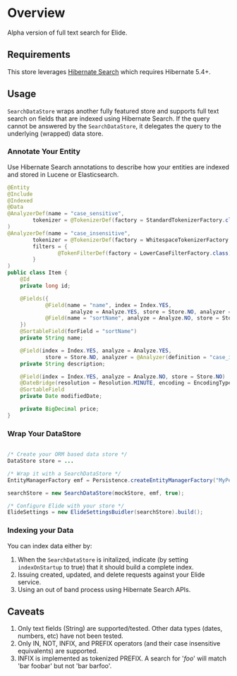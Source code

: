 # Overview

Alpha version of full text search for Elide.  

## Requirements

This store leverages [Hibernate Search](https://hibernate.org/search/) which requires Hibernate 5.4+.

## Usage

`SearchDataStore` wraps another fully featured store and supports full text search on fields that are indexed using Hibernate Search.
If the query cannot be answered by the `SearchDataStore`, it delegates the query to the underlying (wrapped) data store.

### Annotate Your Entity 

Use Hibernate Search annotations to describe how your entities are indexed and stored in Lucene or Elasticsearch.

```java
@Entity
@Include
@Indexed
@Data
@AnalyzerDef(name = "case_sensitive",
        tokenizer = @TokenizerDef(factory = StandardTokenizerFactory.class)
)
@AnalyzerDef(name = "case_insensitive",
        tokenizer = @TokenizerDef(factory = WhitespaceTokenizerFactory.class),
        filters = {
                @TokenFilterDef(factory = LowerCaseFilterFactory.class)
        }
)
public class Item {
    @Id
    private long id;

    @Fields({
            @Field(name = "name", index = Index.YES,
                    analyze = Analyze.YES, store = Store.NO, analyzer = @Analyzer(definition = "case_insensitive")),
            @Field(name = "sortName", analyze = Analyze.NO, store = Store.NO, index = Index.YES)
    })
    @SortableField(forField = "sortName")
    private String name;

    @Field(index = Index.YES, analyze = Analyze.YES,
            store = Store.NO, analyzer = @Analyzer(definition = "case_insensitive"))
    private String description;

    @Field(index = Index.YES, analyze = Analyze.NO, store = Store.NO)
    @DateBridge(resolution = Resolution.MINUTE, encoding = EncodingType.STRING)
    @SortableField
    private Date modifiedDate;

    private BigDecimal price;
}
```

### Wrap Your DataStore

```java

/* Create your ORM based data store */
DataStore store = ...

/* Wrap it with a SearchDataStore */
EntityManagerFactory emf = Persistence.createEntityManagerFactory("MyPersistenceUnitName");

searchStore = new SearchDataStore(mockStore, emf, true);

/* Configure Elide with your store */
ElideSettings = new ElideSettingsBuidler(searchStore).build();
```

### Indexing your Data
You can index data either by:
1. When the `SearchDataStore` is initalized, indicate (by setting `indexOnStartup` to true) that it should build a complete index.
2. Issuing created, updated, and delete requests against your Elide service.
3. Using an out of band process using Hibernate Search APIs.

## Caveats
1. Only text fields (String) are supported/tested.  Other data types (dates, numbers, etc) have not been tested.
2. Only IN, NOT, INFIX, and PREFIX operators (and their case insensitive equivalents) are supported.
3. INFIX is implemented as tokenized PREFIX.  A search for '*foo*' will match 'bar foobar' but not 'bar barfoo'.
